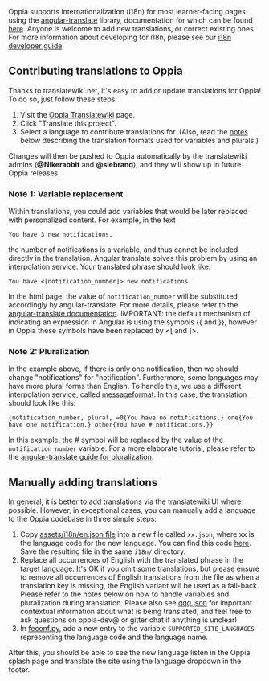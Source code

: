 Oppia supports internationalization (i18n) for most learner-facing pages using the [angular-translate](http://angular-translate.github.io/) library, documentation for which can be found [here](https://angular-translate.github.io/docs/#/guide). Anyone is welcome to add new translations, or correct existing ones. For more information about developing for i18n, please see our [i18n developer guide](https://github.com/oppia/oppia/wiki/How-to-develop-for-i18n).

## Contributing translations to Oppia

Thanks to translatewiki.net, it's easy to add or update translations for Oppia! To do so, just follow these steps:

1. Visit the [Oppia Translatewiki](https://translatewiki.net/wiki/Translating:Oppia) page.
2. Click "Translate this project".
3. Select a language to contribute translations for. (Also, read the [notes](https://github.com/oppia/oppia/wiki/Adding-new-translations-for-i18n#note-1-variable-replacement) below describing the translation formats used for variables and plurals.)

Changes will then be pushed to Oppia automatically by the translatewiki admins (**@Nikerabbit** and **@siebrand**), and they will show up in future Oppia releases.

### Note 1: Variable replacement

Within translations, you could add variables that would be later replaced with personalized content. For example, in the text

    You have 3 new notifications.

the number of notifications is a variable, and thus cannot be included directly in the translation. Angular translate solves this problem by using an interpolation service. Your translated phrase should look like:

    You have <[notification_number]> new notifications.

In the html page, the value of `notification_number` will be substituted accordingly by angular-translate. For more details, please refer to the [angular-translate documentation](https://angular-translate.github.io/docs/#/guide/06_variable-replacement). IMPORTANT: the default mechanism of indicating an expression in Angular is using the symbols {{ and }}, however in Oppia these symbols have been replaced by <[ and ]>.

### Note 2: Pluralization

In the example above, if there is only one notification, then we should change "notifications" for "notification". Furthermore, some languages may have more plural forms than English. To handle this, we use a different interpolation service, called [messageformat](https://github.com/SlexAxton/messageformat.js/). In this case, the translation should look like this:

```
{notification_number, plural, =0{You have no notifications.} one{You have one notification.} other{You have # notifications.}}
```

In this example, the # symbol will be replaced by the value of the `notification_number` variable. For a more elaborate tutorial, please refer to the [angular-translate guide for pluralization](http://angular-translate.github.io/docs/#/guide/14_pluralization). 


## Manually adding translations

In general, it is better to add translations via the translatewiki UI where possible. However, in exceptional cases, you can manually add a language to the Oppia codebase in three simple steps:

1. Copy [assets/i18n/en.json file](https://github.com/oppia/oppia/blob/develop/assets/i18n/en.json) into a new file called `xx.json`, where xx is the language code for the new language. You can find this code [here](https://en.wikipedia.org/wiki/List_of_ISO_639-1_codes). Save the resulting file in the same `i18n/` directory.
2. Replace all occurrences of English with the translated phrase in the target language. It's OK if you omit some translations, but please ensure to remove all occurrences of English translations from the file as when a translation key is missing, the English variant will be used as a fall-back. Please refer to the notes below on how to handle variables and pluralization during translation. Please also see [qqq.json](https://github.com/oppia/oppia/blob/develop/assets/i18n/qqq.json) for important contextual information about what is being translated, and feel free to ask questions on oppia-dev@ or gitter chat if anything is unclear!
3. In [feconf.py](https://github.com/oppia/oppia/blob/develop/feconf.py), add a new entry to the variable  `SUPPORTED_SITE_LANGUAGES` representing the language code and the language name.

After this, you should be able to see the new language listen in the Oppia splash page and translate the site  using the language dropdown in the footer.